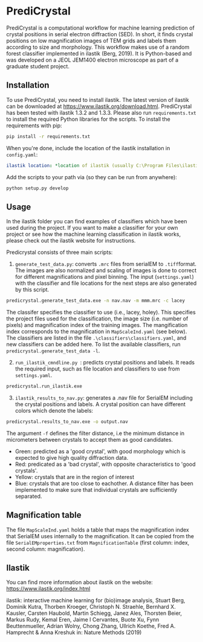 # PrediCrystal

PrediCrystal is a computational workflow for machine learning prediction of crystal positions in serial electron diffraction (SED). In short, it finds crystal positions on low magnification images of TEM grids and labels them according to size and morphology. This workflow makes use of a random forest classifier implemented in ilastik (Berg, 2019). It is Python-based and was developed on a JEOL JEM1400 electron microscope as part of a graduate student project.

## Installation

To use PrediCrystal, you need to install ilastik. The latest version of ilastik can be downloaded at https://www.ilastik.org/download.html. PrediCrystal has been tested with ilastik 1.3.2 and 1.3.3. Please also run `requirements.txt` to install the required Python libraries for the scripts. To install the requirements with pip:

```bash
pip install -r requirements.txt
```

When you're done, include the location of the ilastik installation in `config.yaml`:

```yaml
ilastik location: *location of ilastik (usually C:\Program Files\ilastik-...)*
```

Add the scripts to your path via (so they can be run from anywhere):

```bash
python setup.py develop
```

## Usage

In the ilastik folder you can find examples of classifiers which have been used during the project. If you want to make a classifier for your own project or see how the machine learning classification in ilastik works, please check out the ilastik website for instructions.

Predicrystal consists of three main scripts:

1. `generate_test_data.py`: converts `.mrc` files from serialEM to `.tiff`format. The images are also normalized and scaling of images is done to correct for different magnifications and pixel binning. The input (`settings.yaml`) with the classifier and file locations for the next steps are also generated by this script.

```bash
predicrystal.generate_test_data.exe -n nav.nav -m mmm.mrc -c lacey
```

The classifer specifies the classifier to use (i.e., lacey, holey). This specifies the project files used for the classification, the image size (i.e. number of pixels) and magnification index of the training images. The mangification index corresponds to the magnification in `MapScaleInd.yaml` (see below). The classifiers are listed in the file `.\classifiers\classifiers.yaml`, and new classifiers can be added here. To list the available classifiers, run  `predicrystal.generate_test_data -l`.

2. `run_ilastik_cmndline.py `: predicts crystal positions and labels. It reads the required input, such as file location and classifiers to use from `settings.yaml`.

```bash
predicrystal.run_ilastik.exe
```

3. `ilastik_results_to_nav.py`: generates a .nav file for SerialEM including the crystal positions and labels. A crystal position can have different colors which denote the labels:

```bash
predicrystal.results_to_nav.exe -o output.nav
```

The argument `-f` defines the filter distance, i.e the minimum distance in micrometers between crystals to accept them as good candidates.

- Green: predicted as a 'good crystal', with good morphology which is expected to give high quality diffraction data.
- Red: predicated as a 'bad crystal', with opposite characteristics to 'good crystals'.
- Yellow: crystals that are in the region of interest
- Blue: crystals that are too close to eachother. A distance filter has been implemented to make sure that individual crystals are sufficiently separated.

## Magnification table

The file `MapScaleInd.yaml` holds a table that maps the magnification index that SerialEM uses internally to the magnification. It can be copied from the file `SerialEMproperties.txt` from `MagnificationTable` (first column: index, second column: magnification).

## Ilastik

You can find more information about ilastik on the website: https://www.ilastik.org/index.html

ilastik: interactive machine learning for (bio)image analysis,
Stuart Berg, Dominik Kutra, Thorben Kroeger, Christoph N. Straehle, Bernhard X. Kausler, Carsten Haubold, Martin Schiegg, Janez Ales, Thorsten Beier, Markus Rudy, Kemal Eren, Jaime I Cervantes, Buote Xu, Fynn Beuttenmueller, Adrian Wolny, Chong Zhang, Ullrich Koethe, Fred A. Hamprecht & Anna Kreshuk
in: Nature Methods (2019)
